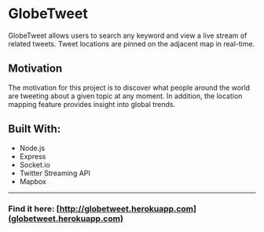 GlobeTweet
===========

GlobeTweet allows users to search any keyword and view a live stream of related tweets. Tweet locations are pinned on the adjacent map in real-time.

## Motivation

The motivation for this project is to discover what people around the world are tweeting about a given topic at any moment. In addition, the location mapping feature provides insight into global trends.

## Built With:

* Node.js
* Express
* Socket.io
* Twitter Streaming API
* Mapbox

----------

### Find it here: [http://globetweet.herokuapp.com](globetweet.herokuapp.com)